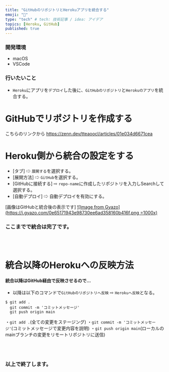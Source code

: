 ```yaml
---
title: "GitHubのリポジトリとHerokuアプリを統合する"
emoji: "📁"
type: "tech" # tech: 技術記事 / idea: アイデア
topics: [Heroku, GitHub]
published: true
---
```

### 開発環境
- macOS
- VSCode

### 行いたいこと
- `Heroku`にアプリを`デプロイ`した後に、`GitHubのリポジトリ`と`Herokuのアプリ`を統合する。


# GitHubでリポジトリを作成する
こちらのリンクから
https://zenn.dev/tteaoocl/articles/01e034d6671cea

# Heroku側から統合の設定をする
- [タブ] ⇨ `展開する`を選択する。
- [展開方法] ⇨ `GitHub`を選択する。
- [GitHubに接続する] ⇨ `repo-name`に作成したリポジトリを入力しSearchして選択する。
- [自動デプロイ] ⇨ 自動デプロイを有効にする。

[画像はGitHubと統合後の表示です]
[![Image from Gyazo](https://i.gyazo.com/0e65171943e98730ee6ad358160b416f.png =1000x)](https://gyazo.com/0e65171943e98730ee6ad358160b416f)

### ここまでで統合は完了です。
<br>
<br>

# 統合以降のHerokuへの反映方法
#### 統合以降はGitHub経由で反映させるので...
- 以降は以下のコマンドで`GitHubのリポジトリへ反映` ⇨ `Herokuへ反映`となる。
```:ターミナル
$ git add .
  git commit -m 'コミットメッセージ'
  git push origin main
```
・`git add .`(全ての変更をステージング)
・`git commit -m 'コミットメッセージ'`(コミットメッセージで変更内容を説明)
・`git push origin main`(ローカルの mainブランチの変更をリモートリポジトリに送信)

<br>
<br>

### 以上で終了します。

<br>
<br>
<br>